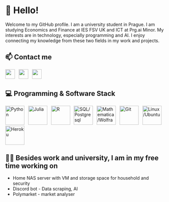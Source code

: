 # 👋 **Hello!**

Welcome to my GitHub profile. I am a university student in Prague. I am studying Economics and Finance at IES FSV UK and ICT at Prg.ai Minor. My interests are in technology, especially programming and AI. I enjoy connecting my knowledge from these two fields in my work and projects.

## 📫 Contact me

<a href="https://linkedin.com/in/michal-smiesko/" target="blank"><img src="https://upload.wikimedia.org/wikipedia/commons/b/b1/LinkedIn_Logo_2013_%282%29.svg" height="30px" /></a>
&nbsp;
<a href="https://discord.com/users/323027933893492737" target="blank"><img src="https://assets-global.website-files.com/6257adef93867e50d84d30e2/653714c18aeaa62dfe96cd3f_636e0b5493894cf60b300587_full_logo_white_RGB.svg" height="30px" /></a>
&nbsp;
<a href="mailto:smies.mich@gmail.com" target="blank"><img src="https://upload.wikimedia.org/wikipedia/commons/a/ab/Gmail2020.logo.png" height="30px" /></a>

## 💻 Programming & Software Stack

<img title="Python" alt="Python" width="60px" src="https://cdn.jsdelivr.net/gh/devicons/devicon@latest/icons/python/python-original-wordmark.svg" /> &nbsp;
<img title="Julia" alt="Julia" width="60px" src="https://cdn.jsdelivr.net/gh/devicons/devicon@latest/icons/julia/julia-original.svg" /> &nbsp;
<img title="R" alt="R" width="60px" src="https://cdn.jsdelivr.net/gh/devicons/devicon@latest/icons/r/r-original.svg" /> &nbsp;
<img title="PostgreSQL" alt="SQL/Postgresql" width="60px" src="https://cdn.jsdelivr.net/gh/devicons/devicon@latest/icons/postgresql/postgresql-original-wordmark.svg" /> &nbsp;
<img title="Wolfram Mathematica" alt="Mathematica/Wolfram" width="60px" src="https://cdn.jsdelivr.net/gh/devicons/devicon@latest/icons/wolfram/wolfram-original-wordmark.svg" /> &nbsp;
<img title="Git" alt="Git" width="60px" src="https://cdn.jsdelivr.net/gh/devicons/devicon@latest/icons/git/git-original-wordmark.svg" /> &nbsp;
<img title="Ubuntu Linux" alt="Linux/Ubuntu" width="60px" src="https://cdn.jsdelivr.net/gh/devicons/devicon@latest/icons/ubuntu/ubuntu-original-wordmark.svg" /> &nbsp;
<img title="Heroku" alt="Heroku" width="60px" src="https://cdn.jsdelivr.net/gh/devicons/devicon@latest/icons/heroku/heroku-plain-wordmark.svg" />


## 👨‍💻 Besides work and university, I am in my free time working on

<ul>
  <li> Home NAS server with VM and storage space for household and security</li>
  <li> Discord bot - Data scraping, AI  </li>
  <li> Polymarket - market analyser </li>
</ul>
